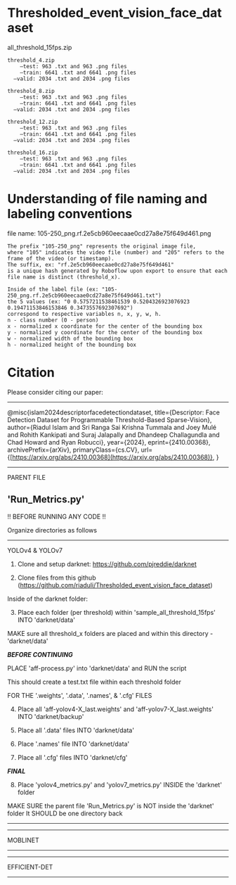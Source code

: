 # Thresholded_event_vision_face_dataset
all_threshold_15fps.zip

    threshold_4.zip
    	–test: 963 .txt and 963 .png files
    	–train: 6641 .txt and 6641 .png files
      –valid: 2034 .txt and 2034 .png files
    
    threshold_8.zip
    	–test: 963 .txt and 963 .png files
    	–train: 6641 .txt and 6641 .png files
      –valid: 2034 .txt and 2034 .png files
    
    threshold_12.zip
    	–test: 963 .txt and 963 .png files
    	–train: 6641 .txt and 6641 .png files
      –valid: 2034 .txt and 2034 .png files
    
    threshold_16.zip
    	–test: 963 .txt and 963 .png files
    	–train: 6641 .txt and 6641 .png files
      –valid: 2034 .txt and 2034 .png files

# Understanding of file naming and labeling conventions
file name: 105-250_png.rf.2e5cb960eecaae0cd27a8e75f649d461.png

    The prefix "105-250_png" represents the original image file, 
    where "105" indicates the video file (number) and "205" refers to the frame of the video (or timestamp). 
    The suffix, ex: "rf.2e5cb960eecaae0cd27a8e75f649d461" 
    is a unique hash generated by Roboflow upon export to ensure that each file name is distinct (threshold_x).

    Inside of the label file (ex: "105-250_png.rf.2e5cb960eecaae0cd27a8e75f649d461.txt") 
    the 5 values (ex: "0 0.5757211538461539 0.5204326923076923 0.19471153846153846 0.3473557692307692") 
    correspond to respective variables n, x, y, w, h.
    n - class number (0 - person)
    x - normalized x coordinate for the center of the bounding box
    y - normalized y coordinate for the center of the bounding box
    w - normalized width of the bounding box
    h - normalized height of the bounding box

# Citation
Please consider citing our paper:

------------------------------------------------------------------
@misc{islam2024descriptorfacedetectiondataset,
      title={Descriptor: Face Detection Dataset for Programmable Threshold-Based Sparse-Vision}, 
      author={Riadul Islam and Sri Ranga Sai Krishna Tummala and Joey Mulé and Rohith Kankipati and Suraj Jalapally and Dhandeep Challagundla and Chad Howard and Ryan Robucci},
      year={2024},
      eprint={2410.00368},
      archivePrefix={arXiv},
      primaryClass={cs.CV},
      url={[https://arxiv.org/abs/2410.00368](https://arxiv.org/abs/2410.00368)}, 
}


------------------------------------------------------------------
PARENT FILE

'Run_Metrics.py'
------------------------------------------------------------------

!! BEFORE RUNNING ANY CODE !!

Organize directories as follows

------------------------------------------------------------------
YOLOv4 & YOLOv7

1. Clone and setup darknet: https://github.com/pjreddie/darknet

2. Clone files from this github (https://github.com/riaduli/Thresholded_event_vision_face_dataset)

Inside of the darknet folder:

3. Place each folder (per threshold) within 'sample_all_threshold_15fps' INTO 'darknet/data'

MAKE sure all threshold_x folders are placed and within this directory - 'darknet/data'

***BEFORE CONTINUING***

PLACE 'aff-process.py' into 'darknet/data' and RUN the script

This should create a test.txt file within each threshold folder

FOR THE '.weights', '.data', '.names', & '.cfg' FILES

4. Place all 'aff-yolov4-X_last.weights' and 'aff-yolov7-X_last.weights' INTO 'darknet/backup'

5. Place all '.data' files INTO 'darknet/data'

6. Place '.names' file INTO 'darknet/data'

7. Place all '.cfg' files INTO 'darknet/cfg'

***FINAL***

8. Place 'yolov4_metrics.py' and 'yolov7_metrics.py' INSIDE the 'darknet' folder

MAKE SURE the parent file 'Run_Metrics.py' is NOT inside the 'darknet' folder
It SHOULD be one directory back

------------------------------------------------------------------


------------------------------------------------------------------
MOBLINET

------------------------------------------------------------------


------------------------------------------------------------------
EFFICIENT-DET

------------------------------------------------------------------

